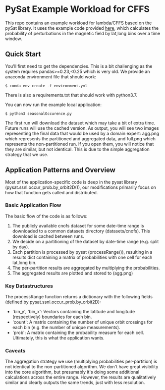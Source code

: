# PySat Example Workload for CFFS
This repo contains an example workload for lambda/CFFS based on the pySat
library. It  uses the example code provided
[here](https://pysat.readthedocs.io/en/latest/examples.html#seasonal-occurrence-by-orbit),
which calculates the probability of perturbations in the magnetic field by
lat,long bins over a time window.

## Quick Start
You'll first need to get the dependencies. This is a bit challenging as the
system requires pandas>=0.23,<0.25 which is very old. We provide an anaconda
environment file that should work:

    $ conda env create -f environment.yml

There is also a requirements.txt that should work with python3.7.

You can now run the example local application:

    $ python3 seasonalOccurence.py

The first run will download the dataset which may take a bit of extra time.
Future runs will use the cached version. As output, you will see two images
representing the final data that would be used by a domain expert: agg.png
which represents the partitioned and aggregated data, and full.png which
represents the non-partitioned run. If you open them, you will notice that they
are similar, but not identical. This is due to the simple aggregation strategy
that we use.

## Application Patterns and Overview
Most of the application-specific code is deep in the pysat library
(pysat.ssnl.occur\_prob.by\_orbit2D()), our modifications primarily focus on
how that function gets called and distributed.

### Basic Application Flow
The basic flow of the code is as follows:
1. The publicly available cnofs dataset for some date-time range is downloaded
   to a common datasets directory (datasets/cnofs). This download is cached
   between runs.
1. We decide on a partitioning of the dataset by date-time range (e.g. split by day).
1. Each partition is processed by pysat (processRange()), resulting in a results dict containing
   a matrix of probabilities with one cell for each lat,long bin.
1. The per-partition results are aggregated by multiplying the probabilities.  
1. The aggregated results are plotted and stored to (agg.png)

### Key Datastructures 
The processRange function returns a dictionary with the following fields
(defined by pysat.ssnl.occur\_prob.by\_orbit2D):
* 'bin\_y', 'bin\_x': Vectors containing the latitude and longitude
  (respectively) boundaries for each bin.
* 'count': A matrix containing the number of unique orbit crossings for each
  bin (e.g. the number of unique measurements).
* 'prob': A matrix containing the probability measure for each cell.
  Ultimately, this is what the application wants.

### Caveats
The aggregation strategy we use (multiplying probabilities per-partition) is
not identical to the non-partitioned algorithm. We don't have great visibility
into the core algorithm, but presumably it's doing some additional calculations
across the entire range. However, the results are qualitatively similar and
clearly outputs the same trends, just with less resolution.
